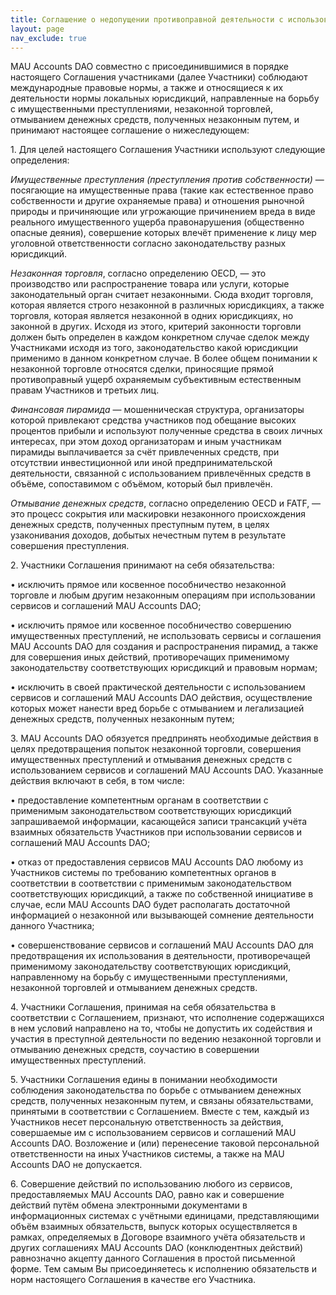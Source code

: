 ```yaml
---
title: Соглашение о недопущении противоправной деятельности с использованием сервисов и соглашений MAU
layout: page
nav_exclude: true
---
```


MAU Accounts DAO совместно с присоединившимися в порядке настоящего Соглашения участниками (далее Участники) соблюдают международные правовые нормы, а также и относящиеся к их деятельности нормы локальных юрисдикций, направленные на борьбу с имущественными преступлениями, незаконной торговлей, отмыванием денежных средств, полученных незаконным путем, и принимают настоящее соглашение о нижеследующем:
  
1\. Для целей настоящего Соглашения Участники используют следующие определения:

*Имущественные преступления (преступления против собственности)* — посягающие на имущественные права (такие как естественное право собственности и другие охраняемые права) и отношения рыночной природы и причиняющие или угрожающие причинением вреда в виде реального имущественного ущерба правонарушения (общественно опасные деяния), совершение которых влечёт применение к лицу мер уголовной ответственности согласно законодательству разных юрисдикций.

*Незаконная торговля*, согласно определению OECD, — это производство или распространение товара или услуги, которые законодательный орган считает незаконными. Сюда входит торговля, которая является строго незаконной в различных юрисдикциях, а также торговля, которая является незаконной в одних юрисдикциях, но законной в других. Исходя из этого, критерий законности торговли должен быть определен в каждом конкретном случае сделок между Участниками исходя из того, законодательство какой юрисдикции применимо в данном конкретном случае. В более общем понимании к незаконной торговле относятся сделки, приносящие прямой противоправный ущерб охраняемым субъективным естественным правам Участников и третьих лиц.

*Финансовая пирамида* — мошенническая структура, организаторы которой привлекают средства участников под обещание высоких процентов прибыли и используют полученные средства в своих личных интересах, при этом доход организаторам и иным участникам пирамиды выплачивается за счёт привлеченных средств, при отсутствии инвестиционной или иной предпринимательской деятельности, связанной с использованием привлечённых средств в объёме, сопоставимом с объёмом, который был привлечён.

*Отмывание денежных средств*, согласно определению OECD и FATF, — это процесс сокрытия или маскировки незаконного происхождения денежных средств, полученных преступным путем, в целях узаконивания доходов, добытых нечестным путем в результате совершения преступления.

2\. Участники Соглашения принимают на себя обязательства:

• исключить прямое или косвенное пособничество незаконной торговле и любым другим незаконным операциям при использовании сервисов и соглашений MAU Accounts DAO;

• исключить прямое или косвенное пособничество совершению имущественных преступлений, не использовать сервисы и соглашения MAU Accounts DAO для создания и распространения пирамид, а также для совершения иных действий, противоречащих применимому законодательству соответствующих юрисдикций и правовым нормам;

• исключить в своей практической деятельности с использованием сервисов и соглашений MAU Accounts DAO действия, осуществление которых может нанести вред борьбе с отмыванием и легализацией денежных средств, полученных незаконным путем;      

3\. MAU Accounts DAO обязуется предпринять необходимые действия в целях предотвращения попыток незаконной торговли, совершения имущественных преступлений и отмывания денежных средств с использованием сервисов и соглашений MAU Accounts DAO. Указанные действия включают в себя, в том числе:

• предоставление компетентным органам в соответствии с применимым законодательством соответствующих юрисдикций запрашиваемой информации, касающейся записи трансакций учёта взаимных обязательств Участников при использовании сервисов и соглашений MAU Accounts DAO;

• отказ от предоставления сервисов MAU Accounts DAO любому из Участников системы по требованию компетентных органов в соответствии в соответствии с применимым законодательством соответствующих юрисдикций, а также по собственной инициативе в случае, если MAU Accounts DAO будет располагать достаточной информацией о незаконной или вызывающей сомнение деятельности данного Участника;

• совершенствование сервисов и соглашений MAU Accounts DAO для предотвращения их использования в деятельности, противоречащей применимому законодательству соответствующих юрисдикций, направленному на борьбу с имущественными преступлениями, незаконной торговлей и отмыванием денежных средств.

4\. Участники Соглашения, принимая на себя обязательства в соответствии с Соглашением, признают, что исполнение содержащихся в нем условий направлено на то, чтобы не допустить их содействия и участия в преступной деятельности по ведению незаконной торговли и отмыванию денежных средств, соучастию в совершении имущественных преступлений.

5\. Участники Соглашения едины в понимании необходимости соблюдения законодательства по борьбе с отмыванием денежных средств, полученных незаконным путем, и связаны обязательствами, принятыми в соответствии с Соглашением. Вместе с тем, каждый из Участников несет персональную ответственность за действия, совершаемые им с использованием сервисов и соглашений MAU Accounts DAO. Возложение и (или) перенесение таковой персональной ответственности на иных Участников системы, а также на MAU Accounts DAO не допускается.

6\. Совершение действий по использованию любого из сервисов, предоставляемых MAU Accounts DAO, равно как и совершение действий путём обмена электронными документами в информационных системах с учётными единицами, представляющими объём взаимных обязательств, выпуск которых осуществляется в рамках, определяемых в Договоре взаимного учёта обязательств и других соглашениях MAU Accounts DAO (конклюдентных действий) равнозначно акцепту данного Соглашения в простой письменной форме. Тем самым Вы присоединяетесь к исполнению обязательств и норм настоящего Соглашения в качестве его Участника.

